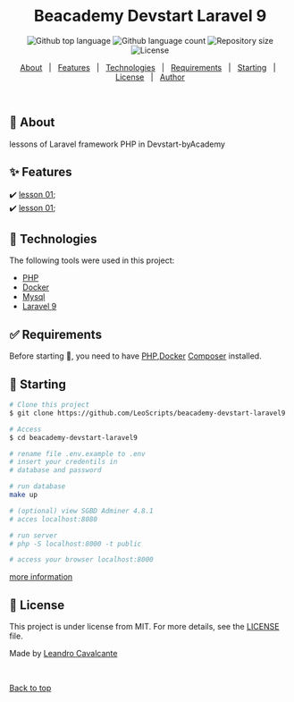 <div align="center" id="top">
  <!-- <img src="./.github/app.gif" alt="Beacademy Devstart Php Db" /> -->

  &#xa0;

  <!-- <a href="https://beacademydevstartphpdb.netlify.app">Demo</a> -->
</div>

<h1 align="center">Beacademy Devstart Laravel 9</h1>

<p align="center">
  <img alt="Github top language" src="https://img.shields.io/github/languages/top/LeoScripts/beacademy-devstart-php-db?color=56BEB8">

  <img alt="Github language count" src="https://img.shields.io/github/languages/count/LeoScripts/beacademy-devstart-php-db?color=56BEB8">

  <img alt="Repository size" src="https://img.shields.io/github/repo-size/LeoScripts/beacademy-devstart-php-db?color=56BEB8">

  <img alt="License" src="https://img.shields.io/github/license/LeoScripts/beacademy-devstart-php-db?color=56BEB8">

  <!-- <img alt="Github issues" src="https://img.shields.io/github/issues/LeoScripts/beacademy-devstart-php-db?color=56BEB8" /> -->

  <!-- <img alt="Github forks" src="https://img.shields.io/github/forks/LeoScripts/beacademy-devstart-php-db?color=56BEB8" /> -->

  <!-- <img alt="Github stars" src="https://img.shields.io/github/stars/LeoScripts/beacademy-devstart-php-db?color=56BEB8" /> -->
</p>

<!-- Status -->

<!-- <h4 align="center">
	🚧  Beacademy Devstart Php Db 🚀 Under construction...  🚧
</h4>

<hr> -->

<p align="center">
  <a href="#dart-about">About</a> &#xa0; | &#xa0;
  <a href="#sparkles-features">Features</a> &#xa0; | &#xa0;
  <a href="#rocket-technologies">Technologies</a> &#xa0; | &#xa0;
  <a href="#white_check_mark-requirements">Requirements</a> &#xa0; | &#xa0;
  <a href="#checkered_flag-starting">Starting</a> &#xa0; | &#xa0;
  <a href="#memo-license">License</a> &#xa0; | &#xa0;
  <a href="https://github.com/LeoScripts" target="_blank">Author</a>
</p>

<br>

## :dart: About ##

lessons of Laravel framework PHP in Devstart-byAcademy

## :sparkles: Features ##

:heavy_check_mark: [lesson 01](./aula-01/);\
:heavy_check_mark: [lesson 01](./aula-02/);

## :rocket: Technologies ##

The following tools were used in this project:

- [PHP](https://www.php.net/)
- [Docker](https://docs.docker.com/get-docker/)
- [Mysql](https://www.mysql.com/)
- [Laravel 9](https://)

## :white_check_mark: Requirements ##

Before starting :checkered_flag:, you need to have [PHP](https://www.php.net/),[Docker](https://docs.docker.com/get-docker/) [Composer](https://) installed.

## :checkered_flag: Starting ##

```bash
# Clone this project
$ git clone https://github.com/LeoScripts/beacademy-devstart-laravel9

# Access
$ cd beacademy-devstart-laravel9

# rename file .env.example to .env
# insert your credentils in
# database and password

# run database
make up

# (optional) view SGBD Adminer 4.8.1
# acces localhost:8080

# run server
# php -S localhost:8000 -t public

# access your browser localhost:8000
```
[more information](./doc.md)

## :memo: License ##

This project is under license from MIT. For more details, see the [LICENSE](LICENSE.md) file.


Made by <a href="https://github.com/LeoScripts" target="_blank">Leandro Cavalcante</a>

&#xa0;

<a href="#top">Back to top</a>